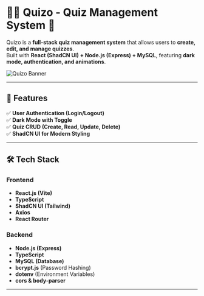 # 🧑‍🏫 Quizo - Quiz Management System 🎯

Quizo is a **full-stack quiz management system** that allows users to **create, edit, and manage quizzes**.  
Built with **React (ShadCN UI) + Node.js (Express) + MySQL**, featuring **dark mode, authentication, and animations**.

![Quizo Banner](https://via.placeholder.com/1200x400.png?text=Quizo+-+Quiz+Management+System)

---

## 📌 **Features**
✅ **User Authentication (Login/Logout)**  
✅ **Dark Mode with Toggle**  
✅ **Quiz CRUD (Create, Read, Update, Delete)**  
✅ **ShadCN UI for Modern Styling**  


---

## 🛠 **Tech Stack**
### **Frontend**
- **React.js (Vite)**
- **TypeScript**
- **ShadCN UI (Tailwind)**
- **Axios**
- **React Router**

### **Backend**
- **Node.js (Express)**
- **TypeScript**
- **MySQL (Database)**
- **bcrypt.js** (Password Hashing)
- **dotenv** (Environment Variables)
- **cors & body-parser**

---
